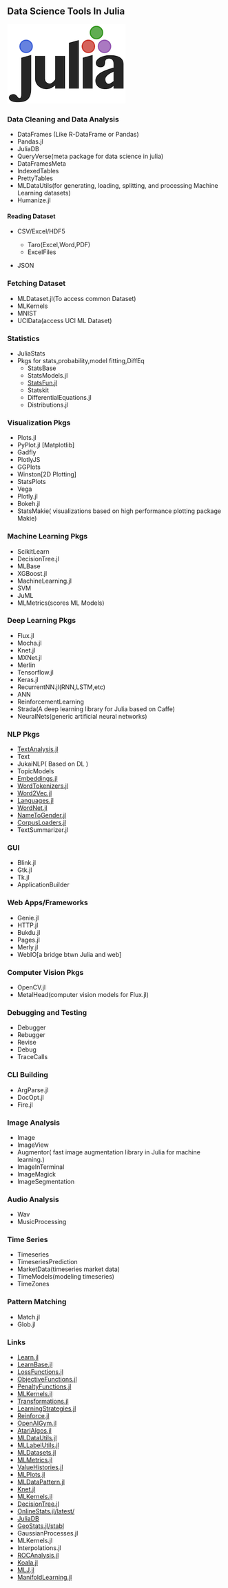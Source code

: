 ## Data Science Tools In Julia
![](julialogo.png)

### Data Cleaning and Data Analysis
+ DataFrames (Like R-DataFrame or Pandas)
+ Pandas.jl
+ JuliaDB
+ QueryVerse(meta package for data science in julia)
+ DataFramesMeta
+ IndexedTables
+ PrettyTables
+ MLDataUtils(for generating, loading, splitting, and processing Machine Learning datasets)
+ Humanize.jl

#### Reading Dataset
+ CSV/Excel/HDF5
	- Taro(Excel,Word,PDF)
	- ExcelFiles

+ JSON


### Fetching Dataset
+ MLDataset.jl(To access common Dataset)
+ MLKernels
+ MNIST
+ UCIData(access UCI ML Dataset)



### Statistics
- JuliaStats
- Pkgs for stats,probability,model fitting,DiffEq
	+ StatsBase
	+ StatsModels.jl
	+ [StatsFun.jl](https://github.com/JuliaStats/StatsFuns.jl)
	+ Statskit
	+ DifferentialEquations.jl
	+ Distributions.jl
	
### Visualization Pkgs
+ Plots.jl
+ PyPlot.jl [Matplotlib]
+ Gadfly
+ PlotlyJS
+ GGPlots
+ Winston[2D Plotting]
+ StatsPlots
+ Vega
+ Plotly.jl
+ Bokeh.jl
+ StatsMakie( visualizations based on high performance plotting package Makie)



### Machine Learning Pkgs
+ ScikitLearn
+ DecisionTree.jl
+ MLBase
+ XGBoost.jl
+ MachineLearning.jl
+ SVM
+ JuML
+ MLMetrics(scores ML Models)


### Deep Learning Pkgs
+ Flux.jl
+ Mocha.jl
+ Knet.jl
+ MXNet.jl
+ Merlin
+ Tensorflow.jl
+ Keras.jl
+ RecurrentNN.jl(RNN,LSTM,etc)
+ ANN
+ ReinforcementLearning
+ Strada(A deep learning library for Julia based on Caffe)
+ NeuralNets(generic artificial neural networks)


### NLP Pkgs
+ [TextAnalysis.jl](https://github.com/JuliaText/TextAnalysis.jl)
+ Text
+ JukaiNLP( Based on DL )
+ TopicModels
+ [Embeddings.jl](https://github.com/JuliaText/Embeddings.jl)
+ [WordTokenizers.jl](https://github.com/JuliaText/WordTokenizers.jl)
+ [Word2Vec.jl](https://github.com/JuliaText/Word2Vec.jl)
+ [Languages.jl](https://github.com/JuliaText/Languages.jl)
+ [WordNet.jl](https://github.com/JuliaText/WordNet.jl)
+ [NameToGender.jl](https://github.com/JuliaText/NameToGender.jl)
+ [CorpusLoaders.jl](https://github.com/JuliaText/CorpusLoaders.jl)
+ TextSummarizer.jl

### GUI 
+ Blink.jl
+ Gtk.jl
+ Tk.jl
+ ApplicationBuilder


### Web Apps/Frameworks
+ Genie.jl
+ HTTP.jl
+ Bukdu.jl
+ Pages.jl
+ Merly.jl
+ WebIO[a bridge btwn Julia and web]



### Computer Vision Pkgs
+ OpenCV.jl
+ MetalHead(computer vision models for Flux.jl)

### Debugging and Testing
+ Debugger
+ Rebugger
+ Revise
+ Debug
+ TraceCalls


### CLI Building
+ ArgParse.jl
+ DocOpt.jl
+ Fire.jl


### Image Analysis
+ Image
+ ImageView
+ Augmentor( fast image augmentation library in Julia for machine learning.)
+ ImageInTerminal
+ ImageMagick
+ ImageSegmentation

### Audio Analysis
+ Wav
+ MusicProcessing

### Time Series
+ Timeseries
+ TimeseriesPrediction
+ MarketData(timeseries market data)
+ TimeModels(modeling timeseries)
+ TimeZones


### Pattern Matching
+ Match.jl
+ Glob.jl



### Links
+ [Learn.jl](https://github.com/JuliaML/Learn.jl)
+ [LearnBase.jl](https://github.com/JuliaML/LearnBase.jl)
+ [LossFunctions.jl](https://github.com/JuliaML/LossFunctions.jl)
+ [ObjectiveFunctions.jl](https://github.com/JuliaML/ObjectiveFunctions.jl)
+ [PenaltyFunctions.jl](https://github.com/JuliaML/PenaltyFunctions.jl)
+ [MLKernels.jl](https://github.com/trthatcher/MLKernels.jl)
+ [Transformations.jl](https://github.com/JuliaML/Transformations.jl)
+ [LearningStrategies.jl](https://github.com/JuliaML/LearningStrategies.jl)
+ [Reinforce.jl](https://github.com/JuliaML/Reinforce.jl)
+ [OpenAIGym.jl](https://github.com/JuliaML/OpenAIGym.jl)
+ [AtariAlgos.jl](https://github.com/JuliaML/AtariAlgos.jl)
+ [MLDataUtils.jl](https://github.com/JuliaML/MLDataUtils.jl)
+ [MLLabelUtils.jl](https://github.com/JuliaML/MLLabelUtils.jl)
+ [MLDatasets.jl](https://github.com/JuliaML/MLDatasets.jl)
+ [MLMetrics.jl](https://github.com/JuliaML/MLMetrics.jl)
+ [ValueHistories.jl](https://github.com/JuliaML/ValueHistories.jl)
+ [MLPlots.jl](https://github.com/JuliaML/MLPlots.jl)
+ [MLDataPattern.jl](https://github.com/JuliaML/MLDataPattern.jl)
+ [Knet.jl](https://github.com/denizyuret/Knet.jl)
+ [MLKernels.jl](https://github.com/trthatcher/MLKernels.jl)
+ [DecisionTree.jl](https://github.com/bensadeghi/DecisionTree.jl)
+ [OnlineStats.jl/latest/](http://joshday.github.io/OnlineStats.jl/latest/)
+ [JuliaDB](http://juliadb.org/JuliaDB)
+ [GeoStats.jl/stabl](http://juliohm.github.io/GeoStats.jl/stabl)
+ GaussianProcesses.jl
+ MLKernels.jl
+ Interpolations.jl
+ [ROCAnalysis.jl](https://github.com/davidavdav/ROCAnalysis.jl)
+ [Koala.jl](https://github.com/ablaom/Koala.jl)
+ [MLJ.jl](https://github.com/alan-turing-institute/MLJ.jl)
+ [ManifoldLearning.jl](https://github.com/wildart/ManifoldLearning.jl)